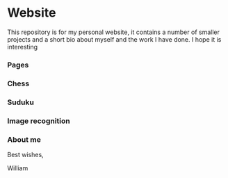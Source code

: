 # Website

This repository is for my personal website, it contains a number of smaller projects and a short bio about myself and the work I have done. I hope it is interesting


### Pages

### Chess

### Suduku

### Image recognition

### About me

Best wishes,

William
